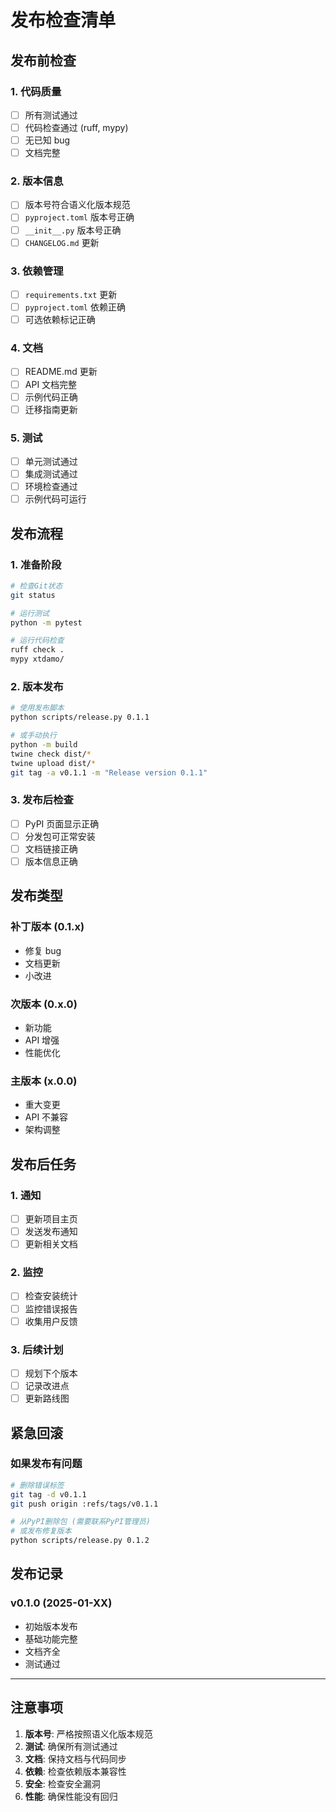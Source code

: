 # 发布检查清单

## 发布前检查

### 1. 代码质量

-   [ ] 所有测试通过
-   [ ] 代码检查通过 (ruff, mypy)
-   [ ] 无已知 bug
-   [ ] 文档完整

### 2. 版本信息

-   [ ] 版本号符合语义化版本规范
-   [ ] `pyproject.toml` 版本号正确
-   [ ] `__init__.py` 版本号正确
-   [ ] `CHANGELOG.md` 更新

### 3. 依赖管理

-   [ ] `requirements.txt` 更新
-   [ ] `pyproject.toml` 依赖正确
-   [ ] 可选依赖标记正确

### 4. 文档

-   [ ] README.md 更新
-   [ ] API 文档完整
-   [ ] 示例代码正确
-   [ ] 迁移指南更新

### 5. 测试

-   [ ] 单元测试通过
-   [ ] 集成测试通过
-   [ ] 环境检查通过
-   [ ] 示例代码可运行

## 发布流程

### 1. 准备阶段

```bash
# 检查Git状态
git status

# 运行测试
python -m pytest

# 运行代码检查
ruff check .
mypy xtdamo/
```

### 2. 版本发布

```bash
# 使用发布脚本
python scripts/release.py 0.1.1

# 或手动执行
python -m build
twine check dist/*
twine upload dist/*
git tag -a v0.1.1 -m "Release version 0.1.1"
```

### 3. 发布后检查

-   [ ] PyPI 页面显示正确
-   [ ] 分发包可正常安装
-   [ ] 文档链接正确
-   [ ] 版本信息正确

## 发布类型

### 补丁版本 (0.1.x)

-   修复 bug
-   文档更新
-   小改进

### 次版本 (0.x.0)

-   新功能
-   API 增强
-   性能优化

### 主版本 (x.0.0)

-   重大变更
-   API 不兼容
-   架构调整

## 发布后任务

### 1. 通知

-   [ ] 更新项目主页
-   [ ] 发送发布通知
-   [ ] 更新相关文档

### 2. 监控

-   [ ] 检查安装统计
-   [ ] 监控错误报告
-   [ ] 收集用户反馈

### 3. 后续计划

-   [ ] 规划下个版本
-   [ ] 记录改进点
-   [ ] 更新路线图

## 紧急回滚

### 如果发布有问题

```bash
# 删除错误标签
git tag -d v0.1.1
git push origin :refs/tags/v0.1.1

# 从PyPI删除包 (需要联系PyPI管理员)
# 或发布修复版本
python scripts/release.py 0.1.2
```

## 发布记录

### v0.1.0 (2025-01-XX)

-   初始版本发布
-   基础功能完整
-   文档齐全
-   测试通过

---

## 注意事项

1. **版本号**: 严格按照语义化版本规范
2. **测试**: 确保所有测试通过
3. **文档**: 保持文档与代码同步
4. **依赖**: 检查依赖版本兼容性
5. **安全**: 检查安全漏洞
6. **性能**: 确保性能没有回归
